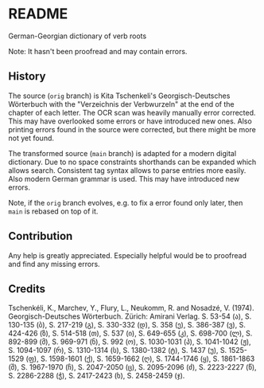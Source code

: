 # README

German-Georgian dictionary of verb roots

Note: It hasn't been proofread and may contain errors.



## History

The source (`orig` branch) is Kita Tschenkeli's Georgisch-Deutsches Wörterbuch with the "Verzeichnis der Verbwurzeln" at the end of the chapter of each letter. The OCR scan was heavily manually error corrected. This may have overlooked some errors or have introduced new ones. Also printing errors found in the source were corrected, but there might be more not yet found.

The transformed source (`main` branch) is adapted for a modern digital dictionary. Due to no space constraints shorthands can be expanded which allows search. Consistent tag syntax allows to parse entries more easily. Also modern German grammar is used. This may have introduced new errors.

Note, if the `orig` branch evolves, e.g. to fix a error found only later, then `main` is rebased on top of it.



## Contribution

Any help is greatly appreciated. Especially helpful would be to proofread and find any missing errors.



## Credits

Tschenkéli, K., Marchev, Y., Flury, L., Neukomm, R. and Nosadzé, V. (1974). Georgisch-Deutsches Wörterbuch. Zürich: Amirani Verlag. S. 53-54 (ა), S. 130-135 (ბ), S. 217-219 (გ), S. 330-332 (დ), S. 358 (ე), S. 386-387 (ვ), S. 424-426 (ზ), S. 514-518 (თ), S. 537 (ი), S. 649-655 (კ), S. 698-700 (ლ), S. 892-899 (მ), S. 969-971 (ნ), S. 992 (ო), S. 1030-1031 (პ), S. 1041-1042 (ჟ), S. 1094-1097 (რ), S. 1310-1314 (ს), S. 1380-1382 (ტ), S. 1437 (უ), S. 1525-1529 (ფ), S. 1598-1601 (ქ), S. 1659-1662 (ღ), S. 1744-1746 (ყ), S. 1861-1863 (შ), S. 1967-1970 (ჩ), S. 2047-2050 (ც), S. 2095-2096 (ძ), S. 2223-2227 (წ), S. 2286-2288 (ჭ), S. 2417-2423 (ხ), S. 2458-2459 (ჯ).